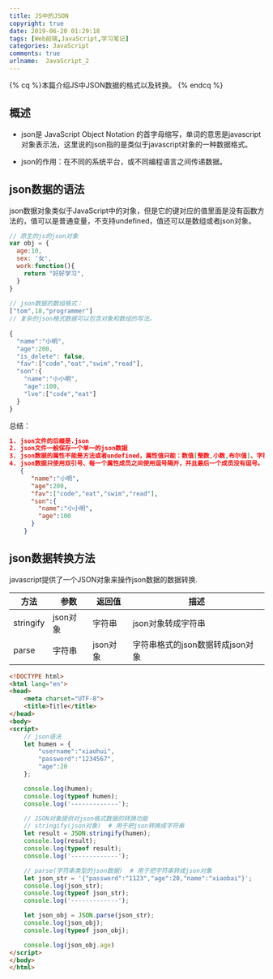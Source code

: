 ```yaml
---
title: JS中的JSON
copyright: true
date: 2019-06-20 01:29:18
tags: [Web前端,JavaScript,学习笔记]
categories: JavaScript
comments: true
urlname:  JavaScript_2
---
```




{% cq %}本篇介绍JS中JSON数据的格式以及转换。 {% endcq %}

<!--more-->



## 概述

- json是 JavaScript Object Notation 的首字母缩写，单词的意思是javascript对象表示法，这里说的json指的是类似于javascript对象的一种数据格式。

- json的作用：在不同的系统平台，或不同编程语言之间传递数据。



## json数据的语法

json数据对象类似于JavaScript中的对象，但是它的键对应的值里面是没有函数方法的，值可以是普通变量，不支持undefined，值还可以是数组或者json对象。

```js
// 原生的js的json对象
var obj = {
  age:10,
  sex: '女',
  work:function(){
    return "好好学习",
  }
}
    
// json数据的数组格式：
["tom",18,"programmer"]
// 复杂的json格式数据可以包含对象和数组的写法。
    
{
  "name":"小明",
  "age":200,
  "is_delete": false,
  "fav":["code","eat","swim","read"],
  "son":{
    "name":"小小明",
    "age":100,
    "lve":["code","eat"]
  }
}
```

总结：

```json
1. json文件的后缀是.json
2. json文件一般保存一个单一的json数据
3. json数据的属性不能是方法或者undefined，属性值只能：数值[整数,小数,布尔值]、字符串、json和数组
4. json数据只使用双引号、每一个属性成员之间使用逗号隔开，并且最后一个成员没有逗号。
   {
      "name":"小明",
      "age":200,
      "fav":["code","eat","swim","read"],
      "son":{
        "name":"小小明",
        "age":100
      }
    }
```



## json数据转换方法

javascript提供了一个JSON对象来操作json数据的数据转换.

| 方法      | 参数     | 返回值   | 描述                             |
| --------- | -------- | -------- | -------------------------------- |
| stringify | json对象 | 字符串   | json对象转成字符串               |
| parse     | 字符串   | json对象 | 字符串格式的json数据转成json对象 |



```html
<!DOCTYPE html>
<html lang="en">
<head>
    <meta charset="UTF-8">
    <title>Title</title>
</head>
<body>
<script>
    // json语法
    let humen = {
        "username":"xiaohui",
        "password":"1234567",
        "age":20
    };

    console.log(humen);
    console.log(typeof humen);
    console.log('-------------');

    // JSON对象提供对json格式数据的转换功能
    // stringify(json对象)  # 用于把json转换成字符串
    let result = JSON.stringify(humen);
    console.log(result);
    console.log(typeof result);
    console.log('-------------');

    // parse(字符串类型的json数据)  # 用于把字符串转成json对象
    let json_str = '{"password":"1123","age":20,"name":"xiaobai"}';
    console.log(json_str);
    console.log(typeof json_str);
    console.log('-------------');

    let json_obj = JSON.parse(json_str);
    console.log(json_obj);
    console.log(typeof json_obj);

    console.log(json_obj.age)
</script>
</body>
</html>
```



